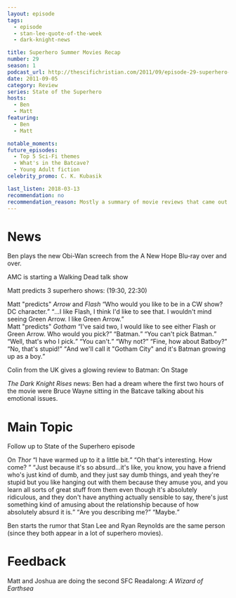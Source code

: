 ```yaml
---
layout: episode
tags:
  - episode
  - stan-lee-quote-of-the-week
  - dark-knight-news 

title: Superhero Summer Movies Recap
number: 29
season: 1
podcast_url: http://thescifichristian.com/2011/09/episode-29-superhero-summer-movies-recap/
date: 2011-09-05
category: Review
series: State of the Superhero
hosts:
  - Ben
  - Matt
featuring: 
  - Ben
  - Matt

notable_moments:
future_episodes: 
  - Top 5 Sci-Fi themes
  - What's in the Batcave?
  - Young Adult fiction
celebrity_promo: C. K. Kubasik

last_listen: 2018-03-13
recommendation: no
recommendation_reason: Mostly a summary of movie reviews that came out in 2011.
---
```

# News
Ben plays the new Obi-Wan screech from the A New Hope Blu-ray over and over.

AMC is starting a Walking Dead talk show

Matt predicts 3 superhero shows: (19:30, 22:30)

<div class="quote">
  <span class="quote-context is-size-6">Matt "predicts" <i class="work-title">Arrow</i> and <i class="work-title">Flash</i></span>
  <q class="ben">Who would you like to be in a CW show? DC character.</q>
  <q class="matt">...I like Flash, I think I'd like to see that. I wouldn't mind seeing Green Arrow. I like Green Arrow.</q>
</div>

<div class="quote">
  <span class="quote-context is-size-6">Matt "predicts" <i class="work-title">Gotham</i></span>
  <q class="matt">I've said two, I would like to see either Flash or Green Arrow. Who would you pick?</q>
  <q class="ben">Batman.</q>
  <q class="ben">You can't pick Batman.</q>
  <q class="matt">Well, that's who I pick.</q>
  <q class="matt">You can't.</q>
  <q class="ben">Why not?</q>
  <q class="matt">Fine, how about Batboy?</q>
  <q class="ben">No, that's stupid!</q>
  <q class="matt">And we'll call it "Gotham City" and it's Batman growing up as a boy.</q>
</div>

Colin from the UK gives a glowing review to Batman: On Stage

<i class="work-title">The Dark Knight Rises</i> news: Ben had a dream where the first two hours of the movie were Bruce Wayne sitting in the Batcave talking about his emotional issues. 

# Main Topic
Follow up to State of the Superhero episode 

<div class="quote">
  <span class="quote-context is-size-6">On <i class="work-title">Thor</i> </span>
  <q class="ben">I have warmed up to it a little bit.</q>
  <q class="matt">Oh that's interesting. How come? </q>
  <q class="ben">Just because it's so absurd...it's like, you know, you have a friend who's just kind of dumb, and they just say dumb things, and yeah they're stupid but you like hanging out with them because they amuse you, and you learn all sorts of great stuff from them even though it's absolutely ridiculous, and they don't have anything actually sensible to say, there's just something kind of amusing about the relationship because of how absolutely absurd it is.</q>
  <q class="matt">Are you describing me?</q>
  <q class="ben">Maybe.</q>
</div>

Ben starts the rumor that Stan Lee and Ryan Reynolds are the same person (since they both appear in a lot of superhero movies).



# Feedback
Matt and Joshua are doing the second SFC Readalong: <i class="work-title">A Wizard of Earthsea</i>